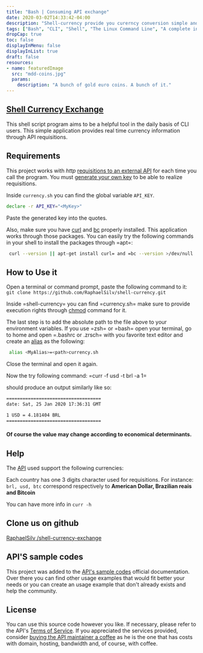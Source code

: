 ```yaml
---
title: "Bash | Consuming API exchange"
date: 2020-03-02T14:33:42-04:00
description: "Shell-currency provide you curerncy conversion simple and fast as any shell --command and faster than any browser loading."
tags: ["Bash", "CLI", "Shell", "The Linux Command Line", "A complete introduction"]
dropCap: true
toc: false
displayInMenu: false
displayInList: true
draft: false
resources:
- name: featuredImage
  src: "mdd-coins.jpg"
  params:
    description: "A bunch of gold euro coins. A bunch of it."
---
```


## [Shell Currency Exchange](https://github.com/RaphaelSilv/shell-currency-exchange)

This shell script program aims to be a helpful tool in the daily basis of CLI users. This simple application provides real time currency information through API requisitions.

## Requirements

This project works with *http* [requisitions to an external API](https://www.currencyconverterapi.com/) for each time
you call the program. You must [generate your own key](https://free.currencyconverterapi.com/free-api-key) to be able to realize requisitions.

Inside `currency.sh` you can find the global variable `API_KEY`.

```sh
declare -r API_KEY="<MyKey>"
```

Paste the generated key into the quotes.

Also, make sure you have [curl](https://curl.haxx.se/) and [bc](https://curl.haxx.se/) properly installed. This application
works through those packages. You can easily try the following commands in your
shell to install the packages through =apt=:

```sh
 curl --version || apt-get install curl= and =bc --version >/dev/null || apt-get install
```


## How to Use it
Open a terminal or command prompt, paste the following command to it:
`
git clone https://github.com/RaphaelSilv/shell-currency.git
`

Inside =shell-currency= you can find =currency.sh= make sure to provide
execution rights through  [chmod](https://linux.die.net/man/1/chmod) command for it.

The last step is to add the absolute path to the file above to your environment
variables. If you use =zsh= or =bash= open your terminal, go to home and open =.bashrc or .zrsch=
with you favorite text editor and create an [alias](https://shapeshed.com/unix-alias/) as the following:

```bash
 alias <MyAlias>=<path>currency.sh
```

Close the terminal and open it again.

Now the try following command: =curr -f usd -t brl -a 1=

should produce an output similarly like so:

```sh
===================================
date: Sat, 25 Jan 2020 17:36:31 GMT

1 USD = 4.181404 BRL
===================================
```
#### Of course the value may change according to economical determinants.


## Help

The [API](https://free.currencyconverterapi.com/) used support the following currencies:

Each country has one 3 digits character used for requisitions. For instance:
`brl, usd, btc` correspond respectively to **American Dollar, Brazilian reais and
Bitcoin**

You can have more info in `curr -h`

## Clone us on github

[RaphaelSilv /shell-currency-exchange](https://github.com/RaphaelSilv/shell-currency-exchange)

## API'S sample codes

This project was added to the [API's sample codes](https://www.currencyconverterapi.com/docs) official documentation.
Over there you can find other usage examples that would fit better your needs or you can create an usage example that don't already exists and help the community.

## License

You can use this source code however you like. If necessary, please refer to the
API's [Terms of Service](https://www.currencyconverterapi.com/terms-of-service). If you appreciated the services provided, consider [buying the API maintainer a coffee](https://www.currencyconverterapi.com/buy-me-coffee)  as he is the one that has costs with domain, hosting, bandwidth
and, of course, with coffee.
